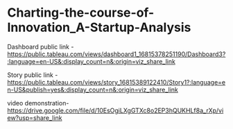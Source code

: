 # Charting-the-course-of-Innovation_A-Startup-Analysis


Dashboard public link -https://public.tableau.com/views/dashboard1_16815378251190/Dashboard3?:language=en-US&:display_count=n&:origin=viz_share_link

Story public link -https://public.tableau.com/views/story_16815389122410/Story1?:language=en-US&publish=yes&:display_count=n&:origin=viz_share_link

video demonstration-https://drive.google.com/file/d/10EsOgiLXgGTXc8o2EP3hQUKHLf8a_rXp/view?usp=share_link
